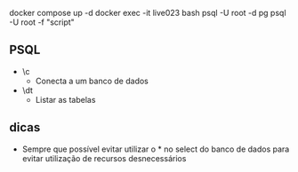 docker compose up -d
docker exec -it live023 bash
psql -U root -d pg
psql -U root -f "script"

## PSQL

- \c
  - Conecta a um banco de dados
- \dt
  - Listar as tabelas

## dicas

- Sempre que possível evitar utilizar o \* no select do banco de dados para evitar utilização de recursos desnecessários
